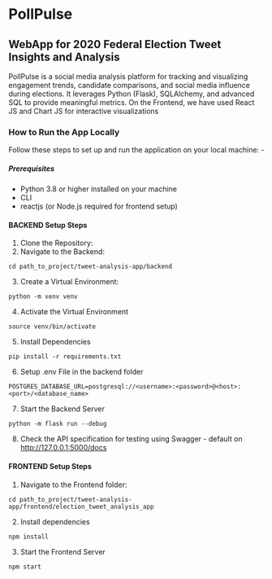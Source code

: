 # PollPulse 
## WebApp for 2020 Federal Election Tweet Insights and Analysis

PollPulse is a social media analysis platform for tracking and visualizing engagement trends, candidate comparisons, and social media influence during elections. It leverages Python (Flask), SQLAlchemy, and advanced SQL to provide meaningful metrics. On the Frontend, we have used React JS and Chart JS for interactive visualizations


### How to Run the App Locally
Follow these steps to set up and run the application on your local machine: -
##### Prerequisites
* Python 3.8 or higher installed on your machine
* CLI
* reactjs (or Node.js required for frontend setup)

#### BACKEND Setup Steps
 1.  Clone the Repository:
 2.  Navigate to the Backend:
```
cd path_to_project/tweet-analysis-app/backend
```
 3.  Create a Virtual Environment:
```
python -m venv venv
```
 4.  Activate the Virtual Environment
```
source venv/bin/activate
```
 5.  Install Dependencies
```
pip install -r requirements.txt
```
6. Setup .env File in the backend folder
```
POSTGRES_DATABASE_URL=postgresql://<username>:<password>@<host>:<port>/<database_name>
```
7. Start the Backend Server
```
python -m flask run --debug
```
8. Check the API specification for testing using Swagger - default on http://127.0.0.1:5000/docs


#### FRONTEND Setup Steps
1. Navigate to the Frontend folder:
```
cd path_to_project/tweet-analysis-app/frontend/election_tweet_analysis_app
```
2. Install dependencies
```
npm install
```
3. Start the Frontend Server
```
npm start
```

